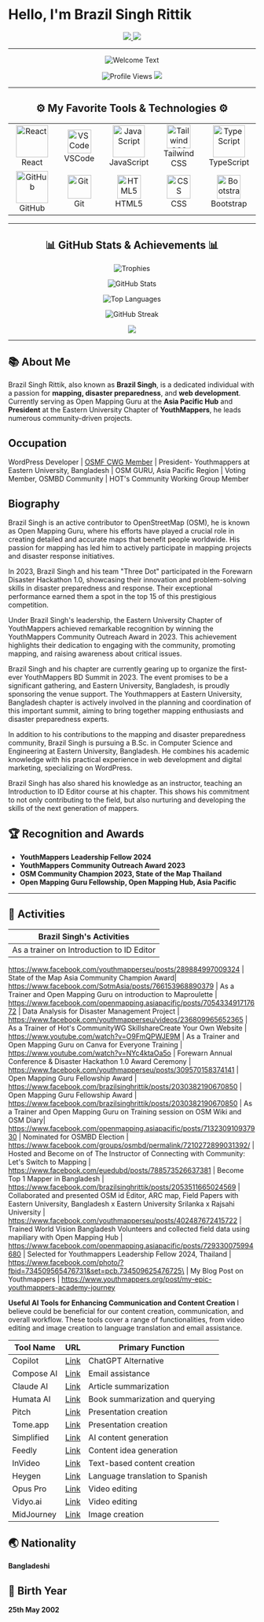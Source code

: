 # Hello, I'm Brazil Singh Rittik
<p align="center">
  <a href="https://www.linkedin.com/in/brazil-singh-rittik/">
    <img src="https://img.shields.io/badge/-LinkedIn-0072b1?style=for-the-badge&logo=linkedin&logoColor=white" />
  </a>
  <a href="https://twitter.com/rittikbrazil">
    <img src="https://img.shields.io/badge/-Twitter-1DA1F2?style=for-the-badge&logo=twitter&logoColor=white" />
  </a>
</p>

---

<p align="center">
  <img src="https://readme-typing-svg.demolab.com/?lines=Welcome+to+my+GitHub!;Brazil+Singh+Rittik+%7C+Web+Developer;Explorer+of+the+Mapping+World&font=Fira%20Code&center=true&width=550&height=60&duration=3000&pause=1000" alt="Welcome Text">
</p>

<p align="center">
  <img src="https://komarev.com/ghpvc/?username=brazilsinghrittik&label=Profile%20Views&color=0e75b6&style=flat-square" alt="Profile Views" />
  <a href="https://github.com/brazilsinghrittik?tab=repositories"><img src="https://img.shields.io/badge/Check+my+Repositories-100000?style=flat&logo=github&logoColor=white&labelColor=blue" /></a>
</p>

---

<h2 align="center">⚙️ My Favorite Tools & Technologies ⚙️</h2>

<table align="center">
  <tr>
    <td align="center" width="120">
      <img src="https://techstack-generator.vercel.app/react-icon.svg" alt="React" width="65" height="65" />
      <br>React
    </td>
    <td align="center" width="120">
      <img src="https://skillicons.dev/icons?i=vscode" alt="VSCode" width="48" height="48" />
      <br>VSCode
    </td>
    <td align="center" width="120">
      <img src="https://techstack-generator.vercel.app/js-icon.svg" alt="JavaScript" width="65" height="65" />
      <br>JavaScript
    </td>
    <td align="center" width="120">
      <img src="https://skillicons.dev/icons?i=tailwind" alt="Tailwind CSS" width="48" height="48" />
      <br>Tailwind CSS
    </td>
    <td align="center" width="120">
      <img src="https://techstack-generator.vercel.app/ts-icon.svg" alt="TypeScript" width="65" height="65" />
      <br>TypeScript
    </td>
  </tr>
  <tr>
    <td align="center" width="120">
      <img src="https://techstack-generator.vercel.app/github-icon.svg" alt="GitHub" width="65" height="65" />
      <br>GitHub
    </td>
    <td align="center" width="120">
      <img src="https://user-images.githubusercontent.com/25181517/192108372-f71d70ac-7ae6-4c0d-8395-51d8870c2ef0.png" alt="Git" width="48" height="48" />
      <br>Git
    </td>
    <td align="center" width="120">
      <img src="https://skillicons.dev/icons?i=html" alt="HTML5" width="48" height="48" />
      <br>HTML5
    </td>
    <td align="center" width="120">
      <img src="https://skillicons.dev/icons?i=css" alt="CSS" width="48" height="48" />
      <br>CSS
    </td>
    <td align="center" width="120">
      <img src="https://skillicons.dev/icons?i=bootstrap" alt="Bootstrap" width="48" height="48" />
      <br>Bootstrap
    </td>
  </tr>
</table>

---

<h2 align="center">📊 GitHub Stats & Achievements 📊</h2>

<p align="center">
  <img src="https://github-profile-trophy.vercel.app/?username=brazilsinghrittik&theme=darkhub" alt="Trophies" />
</p>

<p align="center">
  <img src="https://bad-apple-github-readme.vercel.app/api?username=brazilsinghrittik&show_icons=true&count_private=true&line_height=28&icon_color=00b3ff&title_color=00b3ff&theme=blue-green" alt="GitHub Stats" />
</p>

<p align="center">
  <img src="https://github-readme-mwendwa.vercel.app/api/top-langs/?username=brazilsinghrittik&layout=compact&theme=blue-green&title_color=00b3ff" alt="Top Languages" />
</p>

<p align="center">
  <img src="https://streak-stats.demolab.com/?user=brazilsinghrittik&theme=blue-green&title_color=00b3ff" alt="GitHub Streak" />
</p>

<p align="center">
  <img src="https://capsule-render.vercel.app/api?type=waving&color=gradient&height=100&section=footer"/>
</p>

---

## 📚 About Me
Brazil Singh Rittik, also known as **Brazil Singh**, is a dedicated individual with a passion for **mapping, disaster preparedness**, and **web development**. Currently serving as Open Mapping Guru at the **Asia Pacific Hub** and **President** at the Eastern University Chapter of **YouthMappers**, he leads numerous community-driven projects.

## Occupation
WordPress Developer | [OSMF CWG Member](https://osmfoundation.org/wiki/Communication_Working_Group) | President- Youthmappers at Eastern University, Bangladesh | OSM GURU, Asia Pacific Region | Voting Member, OSMBD Community | HOT's Community Working Group Member

## Biography
Brazil Singh is an active contributor to OpenStreetMap (OSM), he is known as Open Mapping Guru, where his efforts have played a crucial role in creating detailed and accurate maps that benefit people worldwide. His passion for mapping has led him to actively participate in mapping projects and disaster response initiatives.

In 2023, Brazil Singh and his team "Three Dot" participated in the Forewarn Disaster Hackathon 1.0, showcasing their innovation and problem-solving skills in disaster preparedness and response. Their exceptional performance earned them a spot in the top 15 of this prestigious competition.

Under Brazil Singh's leadership, the Eastern University Chapter of YouthMappers achieved remarkable recognition by winning the YouthMappers Community Outreach Award in 2023. This achievement highlights their dedication to engaging with the community, promoting mapping, and raising awareness about critical issues.

Brazil Singh and his chapter are currently gearing up to organize the first-ever YouthMappers BD Summit in 2023. The event promises to be a significant gathering, and Eastern University, Bangladesh, is proudly sponsoring the venue support. The Youthmappers at Eastern University, Bangladesh chapter is actively involved in the planning and coordination of this important summit, aiming to bring together mapping enthusiasts and disaster preparedness experts.

In addition to his contributions to the mapping and disaster preparedness community, Brazil Singh is pursuing a B.Sc. in Computer Science and Engineering at Eastern University, Bangladesh. He combines his academic knowledge with his practical experience in web development and digital marketing, specializing on WordPress.

Brazil Singh has also shared his knowledge as an instructor, teaching an Introduction to ID Editor course at his chapter. This shows his commitment to not only contributing to the field, but also nurturing and developing the skills of the next generation of mappers. 


## 🏆 Recognition and Awards
- **YouthMappers Leadership Fellow 2024**
- **YouthMappers Community Outreach Award 2023**
- **OSM Community Champion 2023, State of the Map Thailand**
- **Open Mapping Guru Fellowship, Open Mapping Hub, Asia Pacific**

---

## 📅 Activities
| Brazil Singh's Activities
|-
| As a trainer on Introduction to ID Editor|
https://www.facebook.com/youthmapperseu/posts/289884997009324
| State of the Map Asia Community Champion Award|
https://www.facebook.com/SotmAsia/posts/766153968890379
| As a Trainer and Open Mapping Guru on introduction to Maproulette |
https://www.facebook.com/openmapping.asiapacific/posts/705433491717672
| Data Analysis for Disaster Management Project |
https://www.facebook.com/youthmapperseu/videos/236809965652365
| As a Trainer of Hot's CommunityWG SkillshareCreate Your Own Website |
https://www.youtube.com/watch?v=O9FmQPWJE9M
| As a Trainer and Open Mapping Guru on Canva for Everyone Training |
https://www.youtube.com/watch?v=NYc4ktaOa5o
| Forewarn Annual Conference & Disaster Hackathon 1.0 Award Ceremony |
https://www.facebook.com/youthmapperseu/posts/309570158374141
| Open Mapping Guru Fellowship Award |
https://www.facebook.com/brazilsinghrittik/posts/2030382190670850
| Open Mapping Guru Fellowship Award |
https://www.facebook.com/brazilsinghrittik/posts/2030382190670850
| As a Trainer and Open Mapping Guru on Training session on OSM Wiki and OSM Diary|
https://www.facebook.com/openmapping.asiapacific/posts/713230910937930
| Nominated for OSMBD Election |
https://www.facebook.com/groups/osmbd/permalink/7210272899031392/
| Hosted and Become on of The Instructor of Connecting with Community: Let's Switch to Mapping  |
https://www.facebook.com/euedubd/posts/788573526637381
| Become Top 1 Mapper in Bangladesh  |
https://www.facebook.com/brazilsinghrittik/posts/2053511665024569
| Collaborated and presented OSM id Editor, ARC map, Field Papers with Eastern University, Bangladesh x Eastern University Srilanka x Rajsahi University  |
https://www.facebook.com/youthmapperseu/posts/402487672415722
| Trained World Vision Bangladesh Volunteers and collected field data using mapiliary with Open Mapping Hub |
https://www.facebook.com/openmapping.asiapacific/posts/729330075994680
| Selected for Youthmappers Leadership Fellow 2024, Thailand |
https://www.facebook.com/photo/?fbid=734509565476731&set=pcb.734509625476725\
| My Blog Post on Youthmappers |
https://www.youthmappers.org/post/my-epic-youthmappers-academy-journey


**Useful AI Tools for Enhancing Communication and Content Creation**
I believe could be beneficial for our content creation, communication, and overall workflow. These tools cover a range of functionalities, from video editing and image creation to language translation and email assistance.

| Tool Name        | URL  | Primary Function                    |
|------------------|------|-------------------------------------|
| Copilot          | [Link](https://copilot.microsoft.com/) | ChatGPT Alternative                 |
| Compose AI       | [Link](https://chromewebstore.google.com/detail/compose-ai-ai-powered-wri/ddlbpiadoechcolndfeaonajmngmhblj?pli=1) | Email assistance                    |
| Claude AI        | [Link](https://claude.ai/) | Article summarization               |
| Humata AI        | [Link](https://humata.ai/) | Book summarization and querying     |
| Pitch            | [Link](https://pitch.com/) | Presentation creation               |
| Tome.app         | [Link](https://tome.app/) | Presentation creation               |
| Simplified       | [Link](https://simplified.com/) | AI content generation               |
| Feedly           | [Link](https://feedly.com/) | Content idea generation             |
| InVideo          | [Link](https://invideo.io/) | Text-based content creation         |
| Heygen           | [Link](https://heygen.com/) | Language translation to Spanish     |
| Opus Pro         | [Link](https://opus.pro/) | Video editing                       |
| Vidyo.ai         | [Link](https://vidyo.ai/) | Video editing                       |
| MidJourney       | [Link](https://midjourney.com/) | Image creation                      |



## 🌏 Nationality
**Bangladeshi**

## 🎂 Birth Year
**25th May 2002**
